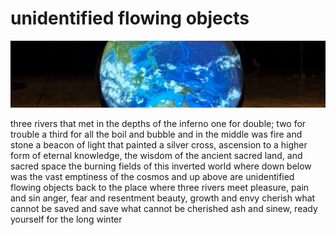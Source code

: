# unidentified flowing objects
![unidentified flowing objects](images/unidentified%20flowing%20objects.jpeg)

three rivers that met
in the depths of the inferno
one for double; two for trouble 
a third for all the boil and bubble
and in the middle was fire and stone
a beacon of light that painted
a silver cross, ascension to a higher form
of eternal knowledge, the wisdom of the ancient sacred land, and sacred space
the burning fields of this inverted world
where down below was the vast emptiness
of the cosmos and up above
are unidentified flowing objects
back to the place where three rivers meet
pleasure, pain and sin
anger, fear and resentment
beauty, growth and envy
cherish what cannot be saved
and save what cannot be cherished
ash and sinew, ready yourself for the
long winter

